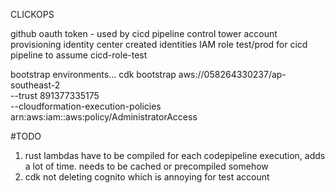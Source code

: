 CLICKOPS

github oauth token - used by cicd pipeline 
control tower 
account provisioning 
identity center created identities 
IAM role test/prod for cicd pipeline to assume
cicd-role-test


bootstrap environments...
cdk bootstrap aws://058264330237/ap-southeast-2 \
    --trust 891377335175 \
    --cloudformation-execution-policies arn:aws:iam::aws:policy/AdministratorAccess


#TODO 
1. rust lambdas have to be compiled for each codepipeline execution, adds a lot of time. needs to be cached or precompiled somehow
2. cdk not deleting cognito which is annoying for test account



